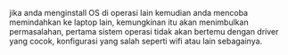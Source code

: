 jika anda menginstall OS di operasi lain kemudian anda mencoba memindahkan ke laptop lain, kemungkinan itu akan menimbulkan permasalahan, pertama sistem operasi tidak akan bertemu dengan driver yang cocok, konfigurasi yang salah seperti wifi atau lain sebagainya. 